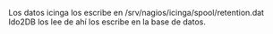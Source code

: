Los datos icinga los escribe en /srv/nagios/icinga/spool/retention.dat
Ido2DB los lee de ahí los escribe en la base de datos.
